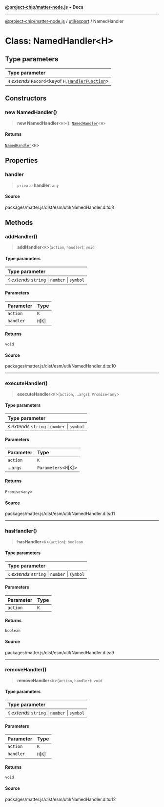 [**@project-chip/matter-node.js**](../../../README.md) • **Docs**

***

[@project-chip/matter-node.js](../../../modules.md) / [util/export](../README.md) / NamedHandler

# Class: NamedHandler\<H\>

## Type parameters

| Type parameter |
| :------ |
| `H` *extends* `Record`\<keyof `H`, [`HandlerFunction`](../README.md#handlerfunction)\> |

## Constructors

### new NamedHandler()

> **new NamedHandler**\<`H`\>(): [`NamedHandler`](NamedHandler.md)\<`H`\>

#### Returns

[`NamedHandler`](NamedHandler.md)\<`H`\>

## Properties

### handler

> `private` **handler**: `any`

#### Source

packages/matter.js/dist/esm/util/NamedHandler.d.ts:8

## Methods

### addHandler()

> **addHandler**\<`K`\>(`action`, `handler`): `void`

#### Type parameters

| Type parameter |
| :------ |
| `K` *extends* `string` \| `number` \| `symbol` |

#### Parameters

| Parameter | Type |
| :------ | :------ |
| `action` | `K` |
| `handler` | `H`\[`K`\] |

#### Returns

`void`

#### Source

packages/matter.js/dist/esm/util/NamedHandler.d.ts:10

***

### executeHandler()

> **executeHandler**\<`K`\>(`action`, ...`args`): `Promise`\<`any`\>

#### Type parameters

| Type parameter |
| :------ |
| `K` *extends* `string` \| `number` \| `symbol` |

#### Parameters

| Parameter | Type |
| :------ | :------ |
| `action` | `K` |
| ...`args` | `Parameters`\<`H`\[`K`\]\> |

#### Returns

`Promise`\<`any`\>

#### Source

packages/matter.js/dist/esm/util/NamedHandler.d.ts:11

***

### hasHandler()

> **hasHandler**\<`K`\>(`action`): `boolean`

#### Type parameters

| Type parameter |
| :------ |
| `K` *extends* `string` \| `number` \| `symbol` |

#### Parameters

| Parameter | Type |
| :------ | :------ |
| `action` | `K` |

#### Returns

`boolean`

#### Source

packages/matter.js/dist/esm/util/NamedHandler.d.ts:9

***

### removeHandler()

> **removeHandler**\<`K`\>(`action`, `handler`): `void`

#### Type parameters

| Type parameter |
| :------ |
| `K` *extends* `string` \| `number` \| `symbol` |

#### Parameters

| Parameter | Type |
| :------ | :------ |
| `action` | `K` |
| `handler` | `H`\[`K`\] |

#### Returns

`void`

#### Source

packages/matter.js/dist/esm/util/NamedHandler.d.ts:12
